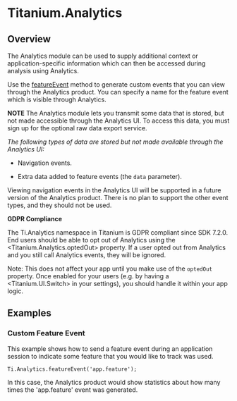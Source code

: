 # Titanium.Analytics

<ProxySummary/>

## Overview

The Analytics module can be used to supply additional context or application-specific 
information which can then be accessed during analysis using Analytics.

Use the [featureEvent](Titanium.Analytics.featureEvent) method to generate custom
events that you can view through the Analytics product. You can specify a name for 
the feature event which is visible through Analytics.

**NOTE** The Analytics module lets you transmit some data that is stored, but 
not made accessible through the Analytics UI. To access this data, you must
sign up for the optional raw data export service. 

*The following types of data are stored but not made available through the Analytics UI:*

*   Navigation events.

*   Extra data added to feature events (the `data` parameter).

Viewing navigation events in the Analytics UI will be supported in a future version 
of the Analytics product. There is no plan to support the other event types, and they 
should not be used.

**GDPR Compliance**

The Ti.Analytics namespace in Titanium is GDPR compliant since SDK 7.2.0. End users
should be able to opt out of Analytics using the <Titanium.Analytics.optedOut> property.
If a user opted out from Analytics and you still call Analytics events, they will be ignored.

Note: This does not affect your app until you make use of the `optedOut` property. Once
enabled for your users (e.g. by having a <Titanium.UI.Switch> in your settings), you
should handle it within your app logic.

## Examples

### Custom Feature Event

This example shows how to send a feature event during an application session to indicate 
some feature that you would like to track was used.

    Ti.Analytics.featureEvent('app.feature');

In this case, the Analytics product would show statistics about how many times the
'app.feature' event was generated.

<ApiDocs/>
